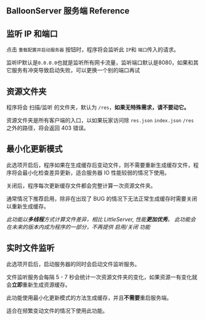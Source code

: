 ## BalloonServer 服务端 Reference

## 监听 IP 和端口

点击 `重载配置并启动服务器` 按钮时，程序将会监听此 `IP`和 `端口`传入的请求。

监听IP默认是`0.0.0.0`也就是监听所有网卡流量，监听端口默认是8080，如果和其它服务有冲突导致启动失败，可以更换一个别的端口再试

## 资源文件夹

程序将会 扫描/监听 的文件夹，默认为 `/res`，**如果无特殊需求，请不要动它。**

资源文件夹是所有客户端的入口，以如果玩家访问除 `res.json` `index.json` `/res` 之外的路径，将会返回 403 错误。

## 最小化更新模式

此选项开启后，程序如果在生成缓存后变动文件，则不需要重新生成缓存文件，程序将会最小化检查差异更新，适合服务器 IO 性能较弱的情况下使用。

关闭后，程序每次更新缓存文件都会完整计算一次资源文件夹。

通常情况下推荐启用，除非在出现了 BUG 的情况下无法正常生成缓存时需要关闭以重新生成缓存。

*此功能以**多线程**方式计算文件差异，相比 LittleServer, 性能**更加优秀**。*
*此功能会在未来的版本内成为程序的一部分，不再提供 启用/关闭 功能*

## 实时文件监听

此选项开启后，启动服务器的同时会启动文件监听服务。

文件监听服务会每隔 5 - 7 秒会统计一次资源文件夹的变化，如果资源一有变化就会**立即**重新生成资源缓存。

此功能使用最小化更新模式的方法生成缓存，并且**不需要**重启服务端。

适合在频繁变动文件的情况下使用此功能。